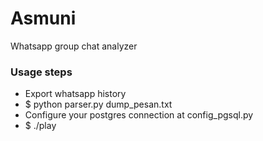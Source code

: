 # Asmuni
Whatsapp group chat analyzer

### Usage steps ###
- Export whatsapp history
- $ python parser.py dump_pesan.txt
- Configure your postgres connection at config_pgsql.py
- $ ./play


